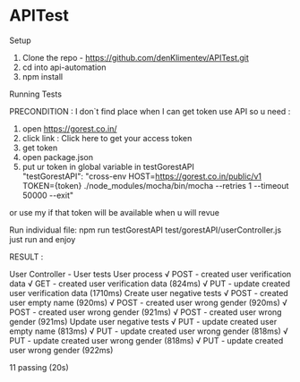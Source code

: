 # APITest

Setup

1. Clone the repo - https://github.com/denKlimentev/APITest.git
2. cd into api-automation
3. npm install

Running Tests

PRECONDITION : 
I don`t find place when I can get token use API so u need : 
1) open https://gorest.co.in/
2) click link :  Click here to get your access token
3) get token
4) open package.json 
5) put ur token in global variable in testGorestAPI  
"testGorestAPI": "cross-env HOST=https://gorest.co.in/public/v1 TOKEN={token} ./node_modules/mocha/bin/mocha --retries 1 --timeout 50000 --exit"

or use my if that token will be available when u will revue

Run individual file: npm run testGorestAPI test/gorestAPI/userController.js
just run and enjoy


RESULT : 

User Controller - User tests
User process
√ POST - created user verification data
√ GET - created user verification data  (824ms)
√ PUT - update created user verification data  (1710ms)
Create user negative tests
√ POST - created user empty name (920ms)
√ POST - created user wrong gender (920ms)
√ POST - created user wrong gender (921ms)
√ POST - created user wrong gender (921ms)
Update user negative tests
√ PUT - update created  user empty name (813ms)
√ PUT - update created  user wrong gender (818ms)
√ PUT - update created user wrong gender (818ms)
√ PUT - update created  user wrong gender (922ms)


11 passing (20s)
